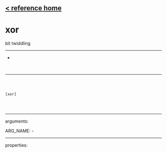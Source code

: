 [< reference home](index.html)
---

# xor


bit twiddling

---

-
<br>


---


```



[xor]


            
```

---
arguments:

ARG_NAME: -<br>

---
properties:


